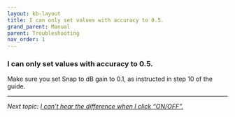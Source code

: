 ```yaml
---
layout: kb-layout
title: I can only set values with accuracy to 0.5.
grand_parent: Manual
parent: Troubleshooting
nav_order: 1
---
```


### I can only set values with accuracy to 0.5.

Make sure you set Snap to dB gain to 0.1, as instructed in step 10 of the guide.

---

*Next topic: [I can’t hear the difference when I click “ON/OFF”.](https://komunikacjatechnicznavistula.github.io/kacper-bojakowski/manual/troubleshooting/difference-click/)*
